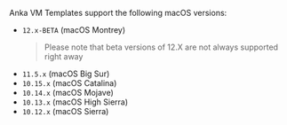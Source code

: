 Anka VM Templates support the following macOS versions:

- `12.x-BETA` (macOS Montrey)
  > Please note that beta versions of 12.X are not always supported right away
- `11.5.x` (macOS Big Sur)
- `10.15.x` (macOS Catalina)
- `10.14.x` (macOS Mojave)
- `10.13.x` (macOS High Sierra)
- `10.12.x` (macOS Sierra)